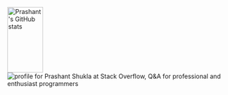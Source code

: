   <img src="https://camo.githubusercontent.com/712e72eb06ec0025db7dce70ed5f2578d68b297e63a8576d073e6d450c55b2ca/68747470733a2f2f6769746875622d726561646d652d73746174732e76657263656c2e6170702f6170693f757365726e616d653d7072617368616e747368756b6c612d71612673686f775f69636f6e733d74727565267468656d653d7261646963616c"
    alt="Prashant's GitHub stats"
    data-canonical-src="https://github-readme-stats.vercel.app/api?username=prashantshukla-qa&amp;show_icons=true&amp;theme=radical"
    style="width:40%; height: 150px">
    <img src="https://stackoverflow.com/users/flair/1517162.png"
      alt="profile for Prashant Shukla at Stack Overflow, Q&amp;A for professional and enthusiast programmers"
      title="profile for Prashant Shukla at Stack Overflow, Q&amp;A for professional and enthusiast programmers"
         data-canonical-src="https://stackoverflow.com/users/1517162/prashant-shukla">

